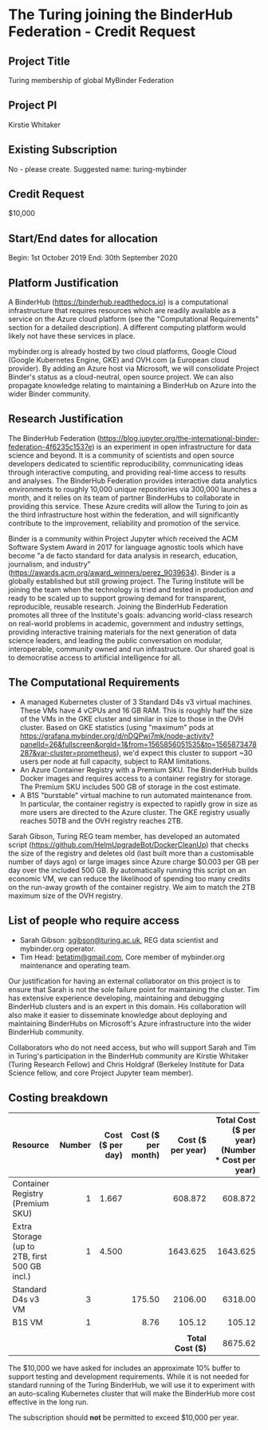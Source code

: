 # The Turing joining the BinderHub Federation - Credit Request

## Project Title

Turing membership of global MyBinder Federation

## Project PI

Kirstie Whitaker

## Existing Subscription

No - please create.
Suggested name: turing-mybinder

## Credit Request

$10,000

## Start/End dates for allocation

Begin: 1st October 2019
End: 30th September 2020

## Platform Justification

A BinderHub (https://binderhub.readthedocs.io) is a computational infrastructure that requires resources which are readily available as a service on the Azure cloud platform (see the "Computational Requirements" section for a detailed description). A different computing platform would likely not have these services in place.

mybinder.org is already hosted by two cloud platforms, Google Cloud (Google Kubernetes Engine, GKE) and OVH.com (a European cloud provider). By adding an Azure host via Microsoft, we will consolidate Project Binder's status as a cloud-neutral, open source project. We can also propagate knowledge relating to maintaining a BinderHub on Azure into the wider Binder community.

## Research Justification

The BinderHub Federation (https://blog.jupyter.org/the-international-binder-federation-4f6235c1537e) is an experiment in open infrastructure for data science and beyond. It is a community of scientists and open source developers dedicated to scientific reproducibility, communicating ideas through interactive computing, and providing real-time access to results and analyses. The BinderHub Federation provides interactive data analytics environments to roughly 10,000 unique repositories via 300,000 launches a month, and it relies on its team of partner BinderHubs to collaborate in providing this service. These Azure credits will allow the Turing to join as the third infrastructure host within the federation, and will significantly contribute to the improvement, reliability and promotion of the service.

Binder is a community within Project Jupyter which received the ACM Software System Award in 2017 for language agnostic tools which have become "a de facto standard for data analysis in research, education, journalism, and industry" (https://awards.acm.org/award_winners/perez_9039634). Binder is a globally established but still growing project. The Turing Institute will be joining the team when the technology is tried and tested in production _and_ ready to be scaled up to support growing demand for transparent, reproducible, reusable research. Joining the BinderHub Federation promotes all three of the Institute's goals: advancing world-class research on real-world problems in academic, government and industry settings, providing interactive training materials for the next generation of data science leaders, and leading the public conversation on modular, interoperable, community owned and run infrastructure. Our shared goal is to democratise access to artificial intelligence for all.

## The Computational Requirements

* A managed Kubernetes cluster of 3 Standard D4s v3 virtual machines. These VMs have 4 vCPUs and 16 GB RAM. This is roughly half the size of the VMs in the GKE cluster and similar in size to those in the OVH cluster. Based on GKE statistics (using "maximum" pods at https://grafana.mybinder.org/d/nDQPwi7mk/node-activity?panelId=26&fullscreen&orgId=1&from=1565856051535&to=1565873478287&var-cluster=prometheus), we'd expect this cluster to support ~30 users per node at full capacity, subject to RAM limitations.
* An Azure Container Registry with a Premium SKU. The BinderHub builds Docker images and requires access to a container registry for storage. The Premium SKU includes 500 GB of storage in the cost estimate.
* A B1S "burstable" virtual machine to run automated maintenance from. In particular, the container registry is expected to rapidly grow in size as more users are directed to the Azure cluster. The GKE registry usually reaches 50TB and the OVH registry reaches 2TB.

Sarah Gibson, Turing REG team member, has developed an automated script (https://github.com/HelmUpgradeBot/DockerCleanUp) that checks the size of the registry and deletes old (last built more than a customisable number of days ago) or large images since Azure charge $0.003 per GB per day over the included 500 GB. By automatically running this script on an economic VM, we can reduce the likelihood of spending too many credits on the run-away growth of the container registry. We aim to match the 2TB maximum size of the OVH registry.

## List of people who require access

* Sarah Gibson: sgibson@turing.ac.uk, REG data scientist and mybinder.org operator.
* Tim Head: betatim@gmail.com, Core member of mybinder.org maintenance and operating team.

Our justification for having an external collaborator on this project is to ensure that Sarah is not the sole failure point for maintaining the cluster. Tim has extensive experience developing, maintaining and debugging BinderHub clusters and is an expert in this domain. His collaboration will also make it easier to disseminate knowledge about deploying and maintaining BinderHubs on Microsoft's Azure infrastructure into the wider BinderHub community.

Collaborators who do not need access, but who will support Sarah and Tim in Turing's participation in the BinderHub community are Kirstie Whitaker (Turing Research Fellow) and Chris Holdgraf (Berkeley Institute for Data Science fellow, and core Project Jupyter team member).

## Costing breakdown

Resource | Number | Cost ($ per day) | Cost ($ per month) | Cost ($ per year) | Total Cost ($ per year) (Number * Cost per year)
| :--- | ---: | ---: | ---: | ---: | ---: |
Container Registry (Premium SKU) | 1 | 1.667 | | 608.872 | 608.872
Extra Storage (up to 2TB, first 500 GB incl.) | 1 | 4.500 | | 1643.625 | 1643.625
Standard D4s v3 VM | 3 | | 175.50 | 2106.00 | 6318.00
B1S VM | 1 | | 8.76 | 105.12 | 105.12
| | | | | |
| | | | | **Total Cost ($)** | 8675.62

The $10,000 we have asked for includes an approximate 10% buffer to support testing and development requirements. While it is not needed for standard running of the Turing BinderHub, we will use it to experiment with an auto-scaling Kubernetes cluster that will make the BinderHub more cost effective in the long run.

The subscription should **not** be permitted to exceed $10,000 per year.
